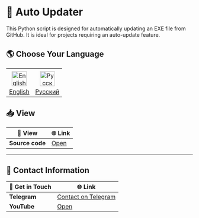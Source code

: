 # 🔄 Auto Updater

This Python script is designed for automatically updating an EXE file from GitHub. It is ideal for projects requiring an auto-update feature.
## 🌎 Choose Your Language

<p align="center">
  <table>
    <tr>
      <td align="center">
        <a href="docs/README.en.md">
          <img src="https://upload.wikimedia.org/wikipedia/commons/a/a4/Flag_of_the_United_States.svg" alt="English" style="width: 40px; vertical-align: middle; margin: 5px;" />
          <br>English
        </a>
      </td>
      <td align="center">
        <a href="docs/README.ru.md">
          <img src="https://upload.wikimedia.org/wikipedia/commons/f/f3/Flag_of_Russia.svg" alt="Русский" style="width: 40px; vertical-align: middle; margin: 5px;" />
          <br>Русский
        </a>
      </td>
    </tr>
  </table>
</p>

## 📥 View

| 📂 **View**        | 🌐 **Link**                                                                                 |
|--------------------------------|----------------------------------------------------------------------------------------------|
| **Source code**                | [Open](src/updater.py)                                                                               |

---

## 📇 Contact Information

| 💬 **Get in Touch**            | 🌐 **Link**                                                                                 |
|--------------------------------|----------------------------------------------------------------------------------------------|
| **Telegram**                   | [Contact on Telegram](https://t.me/insiderkeeps)                                             |
| **YouTube**                   | [Open](https://www.youtube.com/@IKDeveloper)                                                  |
